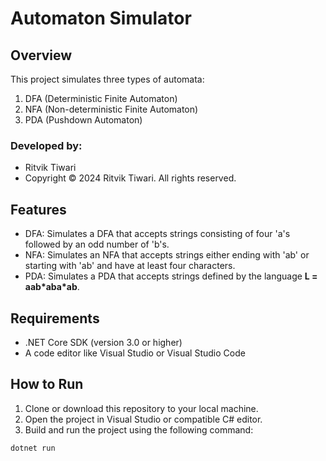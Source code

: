 # Automaton Simulator

## Overview
This project simulates three types of automata:
1. DFA (Deterministic Finite Automaton)
2. NFA (Non-deterministic Finite Automaton)
3. PDA (Pushdown Automaton)

### Developed by:
- Ritvik Tiwari  
- Copyright © 2024 Ritvik Tiwari. All rights reserved.

## Features
- DFA: Simulates a DFA that accepts strings consisting of four 'a's followed by an odd number of 'b's.
- NFA: Simulates an NFA that accepts strings either ending with 'ab' or starting with 'ab' and have at least four characters.
- PDA: Simulates a PDA that accepts strings defined by the language **L = aab\*aba\*ab**.

## Requirements
- .NET Core SDK (version 3.0 or higher)
- A code editor like Visual Studio or Visual Studio Code

## How to Run
1. Clone or download this repository to your local machine.
2. Open the project in Visual Studio or compatible C# editor.
3. Build and run the project using the following command:

```bash
dotnet run
